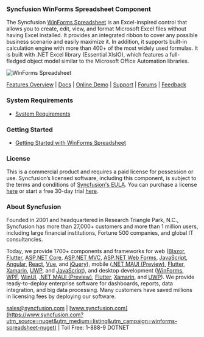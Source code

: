 ### Syncfusion WinForms Spreadsheet Component
The Syncfusion [WinForms Spreadsheet](https://www.syncfusion.com/winforms-ui-controls/spreadsheet?utm_source=nuget&utm_medium=listing&utm_campaign=winforms-spreadsheet-nuget) is an Excel-inspired control that allows you to create, edit, view, and format Microsoft Excel files without having Excel installed. It provides an integrated ribbon to cover any possible business scenario and easily maximize it. In addition, it supports built-in calculation engine with more than 400+ of the most widely used formulas. It is built with .NET Excel library (Essential XlsIO), which features a full-fledged object model similar to the Microsoft Office Automation libraries.

![WinForms Spreadsheet](https://cdn.syncfusion.com/nuget-readme/winforms/winforms-spreadsheet.png)

[Features Overview](https://www.syncfusion.com/winforms-ui-controls/spreadsheet?utm_source=nuget&utm_medium=listing&utm_campaign=winforms-spreadsheet-nuget) | [Docs](https://help.syncfusion.com/windowsforms/spreadsheet/shapes?utm_source=nuget&utm_medium=listing&utm_campaign=winforms-spreadsheet-nuget) | [Online Demo](https://github.com/syncfusion/winforms-demos?utm_source=nuget&utm_medium=listing&utm_campaign=winforms-spreadsheet-nuget) | [Support](https://support.syncfusion.com/create?utm_source=nuget&utm_medium=listing&utm_campaign=winforms-spreadsheet-nuget) | [Forums](https://www.syncfusion.com/forums/windowsforms?utm_source=nuget&utm_medium=listing&utm_campaign=winforms-spreadsheet-nuget) | [Feedback](https://www.syncfusion.com/feedback/winforms?utm_source=nuget&utm_medium=listing&utm_campaign=winforms-spreadsheet-nuget)

### System Requirements

* [System Requirements](https://help.syncfusion.com/windowsforms/installation/system-requirements?utm_source=nuget&utm_medium=listing&utm_campaign=winforms-spreadsheet-nuget)

### Getting Started

* [Getting Started with WinForms Spreadsheet](https://help.syncfusion.com/windowsforms/spreadsheet/shapes?utm_source=nuget&utm_medium=listing&utm_campaign=winforms-spreadsheet-nuget)

### License

This is a commercial product and requires a paid license for possession or use. Syncfusion’s licensed software, including this component, is subject to the terms and conditions of [Syncfusion's EULA](https://www.syncfusion.com/eula/es/?utm_source=nuget&utm_medium=listing&utm_campaign=winforms-spreadsheet-nuget). You can purchase a license [here](https://www.syncfusion.com/sales/products?utm_source=nuget&utm_medium=listing&utm_campaign=winforms-spreadsheet-nuget) or start a free 30-day trial [here](https://www.syncfusion.com/account/manage-trials/start-trials?utm_source=nuget&utm_medium=listing&utm_campaign=winforms-spreadsheet-nuget).

### About Syncfusion

Founded in 2001 and headquartered in Research Triangle Park, N.C., Syncfusion has more than 27,000+ customers and more than 1 million users, including large financial institutions, Fortune 500 companies, and global IT consultancies.
 
Today, we provide 1700+ components and frameworks for web ([Blazor](https://www.syncfusion.com/blazor-components?utm_source=nuget&utm_medium=listing&utm_campaign=winforms-spreadsheet-nuget), [Flutter](https://www.syncfusion.com/flutter-widgets?utm_source=nuget&utm_medium=listing&utm_campaign=winforms-spreadsheet-nuget), [ASP.NET Core](https://www.syncfusion.com/aspnet-core-ui-controls?utm_source=nuget&utm_medium=listing&utm_campaign=winforms-spreadsheet-nuget), [ASP.NET MVC](https://www.syncfusion.com/aspnet-mvc-ui-controls?utm_source=nuget&utm_medium=listing&utm_campaign=winforms-spreadsheet-nuget), [ASP.NET Web Forms](https://www.syncfusion.com/jquery/aspnet-webforms-ui-controls?utm_source=nuget&utm_medium=listing&utm_campaign=winforms-spreadsheet-nuget), [JavaScript](https://www.syncfusion.com/javascript-ui-controls?utm_source=nuget&utm_medium=listing&utm_campaign=winforms-spreadsheet-nuget), [Angular](https://www.syncfusion.com/angular-ui-components?utm_source=nuget&utm_medium=listing&utm_campaign=winforms-spreadsheet-nuget), [React](https://www.syncfusion.com/react-ui-components?utm_source=nuget&utm_medium=listing&utm_campaign=winforms-spreadsheet-nuget), [Vue](https://www.syncfusion.com/vue-ui-components?utm_source=nuget&utm_medium=listing&utm_campaign=winforms-spreadsheet-nuget), and [jQuery](https://www.syncfusion.com/jquery-ui-widgets?utm_source=nuget&utm_medium=listing&utm_campaign=winforms-spreadsheet-nuget)), mobile ([.NET MAUI (Preview)](https://www.syncfusion.com/maui-controls?utm_source=nuget&utm_medium=listing&utm_campaign=winforms-spreadsheet-nuget), [Flutter](https://www.syncfusion.com/flutter-widgets?utm_source=nuget&utm_medium=listing&utm_campaign=winforms-spreadsheet-nuget), [Xamarin](https://www.syncfusion.com/xamarin-ui-controls?utm_source=nuget&utm_medium=listing&utm_campaign=winforms-spreadsheet-nuget), [UWP](https://www.syncfusion.com/uwp-ui-controls?utm_source=nuget&utm_medium=listing&utm_campaign=winforms-spreadsheet-nuget), and [JavaScript](https://www.syncfusion.com/javascript-ui-controls?utm_source=nuget&utm_medium=listing&utm_campaign=winforms-spreadsheet-nuget)), and desktop development ([WinForms](https://www.syncfusion.com/winforms-ui-controls?utm_source=nuget&utm_medium=listing&utm_campaign=winforms-spreadsheet-nuget), [WPF](https://www.syncfusion.com/wpf-controls?utm_source=nuget&utm_medium=listing&utm_campaign=winforms-spreadsheet-nuget), [WinUI](https://www.syncfusion.com/winui-controls?utm_source=nuget&utm_medium=listing&utm_campaign=winforms-spreadsheet-nuget), [.NET MAUI (Preview)](https://www.syncfusion.com/maui-controls?utm_source=nuget&utm_medium=listing&utm_campaign=winforms-spreadsheet-nuget), [Flutter](https://www.syncfusion.com/flutter-widgets?utm_source=nuget&utm_medium=listing&utm_campaign=winforms-spreadsheet-nuget), [Xamarin](https://www.syncfusion.com/xamarin-ui-controls?utm_source=nuget&utm_medium=listing&utm_campaign=winforms-spreadsheet-nuget), and [UWP](https://www.syncfusion.com/uwp-ui-controls?utm_source=nuget&utm_medium=listing&utm_campaign=winforms-spreadsheet-nuget)). We provide ready-to-deploy enterprise software for dashboards, reports, data integration, and big data processing. Many customers have saved millions in licensing fees by deploying our software.

[sales@syncfusion.com](mailto:sales@syncfusion.com?Subject=Syncfusion%20WinForms%20Spreadsheet-%20NuGet) | [www.syncfusion.com](https://www.syncfusion.com?utm_source=nuget&utm_medium=listing&utm_campaign=winforms-spreadsheet-nuget) | Toll Free: 1-888-9 DOTNET


